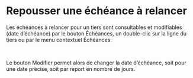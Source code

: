 # Repousser une échéance à relancer

Les échéances à relancer pour un tiers sont consultables et modifiables 
 (date d’échéance) par le bouton Échéances, un double-clic sur la ligne 
 du tiers ou par le menu contextuel Échéances.


 


Le bouton Modifier permet alors de changer la date d’échéance, soit 
 pour une date précise, soit par report en nombre de jours.



